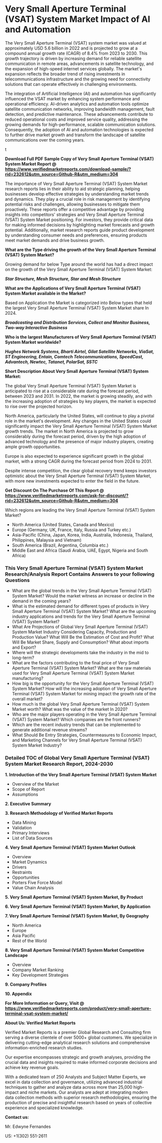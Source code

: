 <meta name="title" content="Global Very Small Aperture Terminal (VSAT) System Market Impact of AI and Automation"><meta name="description" content="The Very Small Aperture Terminal (VSAT) system market was valued at approximately USD 5.6 billion in 2022 and is projected to grow at a compound annual growth rate (CA"><meta name="title" content="Very Small Aperture Terminal (VSAT) System Market Size, Share, Scope, Trends, Growth, Opportunities, Analysis, Forecast"><h1>Very Small Aperture Terminal (VSAT) System Market Impact of AI and Automation</h1><p>The Very Small Aperture Terminal (VSAT) system market was valued at approximately USD 5.6 billion in 2022 and is projected to grow at a compound annual growth rate (CAGR) of 8.4% from 2023 to 2030. This growth trajectory is driven by increasing demand for reliable satellite communication in remote areas, advancements in satellite technology, and the expansion of high-speed internet services globally. The market's expansion reflects the broader trend of rising investments in telecommunications infrastructure and the growing need for connectivity solutions that can operate effectively in challenging environments.</p><p>The integration of Artificial Intelligence (AI) and automation has significantly influenced the VSAT market by enhancing system performance and operational efficiency. AI-driven analytics and automation tools optimize satellite communication networks, improving bandwidth management, fault detection, and predictive maintenance. These advancements contribute to reduced operational costs and improved service quality, addressing the growing demands for high-performance, scalable communication solutions. Consequently, the adoption of AI and automation technologies is expected to further drive market growth and transform the landscape of satellite communications over the coming years.</p>t</p><p id="" class=""><strong>Download Full PDF Sample Copy of Very Small Aperture Terminal (VSAT) System Market Report @ <a href="https://www.verifiedmarketreports.com/download-sample/?rid=232612&utm_source=Github-R&utm_medium=304" target="_blank">https://www.verifiedmarketreports.com/download-sample/?rid=232612&utm_source=Github-R&utm_medium=304</a></strong></p><p>The importance of&nbsp;Very Small Aperture Terminal (VSAT) System Market research reports lies in their ability to aid strategic planning, helping businesses develop effective strategies by understanding market trends and dynamics. They play a crucial role in risk management by identifying potential risks and challenges, allowing businesses to mitigate them proactively. These reports offer a competitive advantage by providing insights into competitors' strategies and Very Small Aperture Terminal (VSAT) System Market positioning. For investors, they provide critical data for making informed decisions by highlighting market forecasts and growth potential. Additionally, market research reports guide product development by understanding consumer needs and preferences, ensuring products meet market demands and drive business growth.</p><p><strong>What are the&nbsp;Type driving the growth of the Very Small Aperture Terminal (VSAT) System Market?</strong></p><p id="" class="">Growing demand for below Type around the world has had a direct impact on the growth of the Very Small Aperture Terminal (VSAT) System Market:</p><em><strong>Star Structure, Mesh Structure, Star and Mesh Structure</strong></em></p><strong>What are the&nbsp;Applications&nbsp;of Very Small Aperture Terminal (VSAT) System Market available in the Market?</strong></p><p id="" class="">Based on Application the Market is categorized into Below types that held the largest Very Small Aperture Terminal (VSAT) System Market share In 2024.</p><em><strong>Broadcasting and Distribution Services, Collect and Monitor Business, Two-way Interactive Business</strong></em></p><strong>Who is the largest Manufacturers of Very Small Aperture Terminal (VSAT) System Market worldwide?</strong></p><p><em><strong>Hughes Network Systems, Bharti Airtel, Gilat Satellite Networks, ViaSat, ST Engineering, Entain, Comtech Telecommunications, SpeedCast, Advantech, Newtec, Tatanet, PolarSat, SSTC</strong></em></p><p id="" class=""><strong>Short Description About Very Small Aperture Terminal (VSAT) System Market:</strong></p><p>The global Very Small Aperture Terminal (VSAT) System Market is anticipated to rise at a considerable rate during the forecast period, between 2023 and 2031. In 2022, the market is growing steadily, and with the increasing adoption of strategies by key players, the market is expected to rise over the projected horizon.</p><p>North America, particularly the United States, will continue to play a pivotal role in the market's development. Any changes in the United States could significantly impact the Very Small Aperture Terminal (VSAT) System Market growth trends. The market in North America is projected to grow considerably during the forecast period, driven by the high adoption of advanced technology and the presence of major industry players, creating ample growth opportunities.</p><p>Europe is also expected to experience significant growth in the global market, with a strong CAGR during the forecast period from 2024 to 2031.</p><p>Despite intense competition, the clear global recovery trend keeps investors optimistic about the Very Small Aperture Terminal (VSAT) System Market, with more new investments expected to enter the field in the future.</p><p id="" class=""><strong>Get Discount On The Purchase Of This Report @ <a href="https://www.verifiedmarketreports.com/ask-for-discount/?rid=232612&utm_source=Github-R&utm_medium=304" target="_blank">https://www.verifiedmarketreports.com/ask-for-discount/?rid=232612&utm_source=Github-R&utm_medium=304</a></strong></p>Which regions are leading the Very Small Aperture Terminal (VSAT) System Market?</p><ul><li>North America (United States, Canada and Mexico)</li><li>Europe (Germany, UK, France, Italy, Russia and Turkey etc.)</li><li>Asia-Pacific (China, Japan, Korea, India, Australia, Indonesia, Thailand, Philippines, Malaysia and Vietnam)</li><li>South America (Brazil, Argentina, Columbia etc.)</li><li>Middle East and Africa (Saudi Arabia, UAE, Egypt, Nigeria and South Africa)</li></ul><h3 id="" class="">This Very Small Aperture Terminal (VSAT) System Market Research/Analysis Report Contains Answers to your following Questions</h3><ul><li>What are the global trends in the Very Small Aperture Terminal (VSAT) System Market? Would the market witness an increase or decline in the demand in the coming years?</li><li>What is the estimated demand for different types of products in Very Small Aperture Terminal (VSAT) System Market? What are the upcoming industry applications and trends for the Very Small Aperture Terminal (VSAT) System Market?</li><li>What Are Projections of Global Very Small Aperture Terminal (VSAT) System Market Industry Considering Capacity, Production and Production Value? What Will Be the Estimation of Cost and Profit? What Will Be Market Share, Supply and Consumption? What about imports and Export?</li><li>Where will the strategic developments take the industry in the mid to long-term?</li><li>What are the factors contributing to the final price of Very Small Aperture Terminal (VSAT) System Market? What are the raw materials used for Very Small Aperture Terminal (VSAT) System Market manufacturing?</li><li>How big is the opportunity for the Very Small Aperture Terminal (VSAT) System Market? How will the increasing adoption of Very Small Aperture Terminal (VSAT) System Market for mining impact the growth rate of the overall market?</li><li>How much is the global Very Small Aperture Terminal (VSAT) System Market worth? What was the value of the market In 2020?</li><li>Who are the major players operating in the Very Small Aperture Terminal (VSAT) System Market? Which companies are the front runners?</li><li>Which are the recent industry trends that can be implemented to generate additional revenue streams?</li><li>What Should Be Entry Strategies, Countermeasures to Economic Impact, and Marketing Channels for Very Small Aperture Terminal (VSAT) System Market Industry?</li></ul><h3 id="" class="">Detailed TOC of Global Very Small Aperture Terminal (VSAT) System Market Research Report, 2024-2030</h3><p id="" class=""><strong>1. Introduction of the Very Small Aperture Terminal (VSAT) System Market</strong></p><ul><li>Overview of the Market</li><li>Scope of Report</li><li>Assumptions</li></ul><p id="" class=""><strong>2. Executive Summary</strong></p><p id="" class=""><strong>3. Research Methodology of Verified Market Reports</strong></p><ul><li>Data Mining</li><li>Validation</li><li>Primary Interviews</li><li>List of Data Sources</li></ul><p id="" class=""><strong>4. Very Small Aperture Terminal (VSAT) System Market Outlook</strong></p><ul><li>Overview</li><li>Market Dynamics</li><li>Drivers</li><li>Restraints</li><li>Opportunities</li><li>Porters Five Force Model</li><li>Value Chain Analysis</li></ul><p id="" class=""><strong>5. Very Small Aperture Terminal (VSAT) System Market, By Product</strong></p><p id="" class=""><strong>6. Very Small Aperture Terminal (VSAT) System Market, By Application</strong></p><p id="" class=""><strong>7. Very Small Aperture Terminal (VSAT) System Market, By Geography</strong></p><ul><li>North America</li><li>Europe</li><li>Asia Pacific</li><li>Rest of the World</li></ul><p id="" class=""><strong>8. Very Small Aperture Terminal (VSAT) System Market Competitive Landscape</strong></p><ul><li>Overview</li><li>Company Market Ranking</li><li>Key Development Strategies</li></ul><p id="" class=""><strong>9. Company Profiles</strong></p><p id="" class=""><strong>10. Appendix</strong></p><p id="" class=""><strong>For More Information or Query, Visit @ <a href="https://www.verifiedmarketreports.com/product/very-small-aperture-terminal-vsat-system-market/" target="_blank">https://www.verifiedmarketreports.com/product/very-small-aperture-terminal-vsat-system-market/</a></strong></p><p id="" class=""><strong>About Us: Verified Market Reports</strong></p><p id="" class="">Verified Market Reports is a premier Global Research and Consulting firm serving a diverse clientele of over 5000+ global customers. We specialize in delivering cutting-edge analytical research solutions and comprehensive information-enriched research studies.</p><p id="" class="">Our expertise encompasses strategic and growth analyses, providing the crucial data and insights required to make informed corporate decisions and achieve key revenue goals.</p><p id="" class="">With a dedicated team of 250 Analysts and Subject Matter Experts, we excel in data collection and governance, utilizing advanced industrial techniques to gather and analyze data across more than 25,000 high-impact and niche markets. Our analysts are adept at integrating modern data collection methods with superior research methodologies, ensuring the production of precise and insightful research based on years of collective experience and specialized knowledge.</p><p id="" class=""><strong>Contact us:</strong></p><p id="" class="">Mr. Edwyne Fernandes</p><p id="" class="">US: +1(302) 551-2611</p>